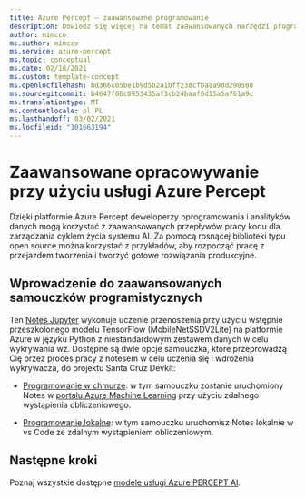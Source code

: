 ```yaml
---
title: Azure Percept — zaawansowane programowanie
description: Dowiedz się więcej na temat zaawansowanych narzędzi programistycznych na platformie Azure Percept
author: mimcco
ms.author: mimcco
ms.service: azure-percept
ms.topic: conceptual
ms.date: 02/18/2021
ms.custom: template-concept
ms.openlocfilehash: bd366c05be1b9d5b2a1bff238cfbaaa9dd290508
ms.sourcegitcommit: b4647f06c0953435af3cb24baaf6d15a5a761a9c
ms.translationtype: MT
ms.contentlocale: pl-PL
ms.lasthandoff: 03/02/2021
ms.locfileid: "101663194"
---
```

# <a name="advanced-development-with-azure-percept"></a>Zaawansowane opracowywanie przy użyciu usługi Azure Percept
Dzięki platformie Azure Percept deweloperzy oprogramowania i analityków danych mogą korzystać z zaawansowanych przepływów pracy kodu dla zarządzania cyklem życia systemu AI. Za pomocą rosnącej biblioteki typu open source można korzystać z przykładów, aby rozpocząć pracę z przejazdem tworzenia i tworzyć gotowe rozwiązania produkcyjne.

## <a name="get-started-with-the-advanced-development-tutorials"></a>Wprowadzenie do zaawansowanych samouczków programistycznych

Ten [Notes Jupyter](https://github.com/microsoft/Project-Santa-Cruz-Private-Preview/blob/main/Sample-Scripts-and-Notebooks/Official/Machine%20Learning%20Notebooks/Transferlearningusing_SSDLiteV2%20Model.ipynb) wykonuje uczenie przenoszenia przy użyciu wstępnie przeszkolonego modelu TensorFlow (MobileNetSSDV2Lite) na platformie Azure w języku Python z niestandardowym zestawem danych w celu wykrywania wz. Dostępne są dwie opcje samouczka, które przeprowadzą Cię przez proces pracy z notesem w celu uczenia się i wdrożenia wykrywacza, do projektu Santa Cruz Devkit:

- [Programowanie w chmurze](./advanced-development-cloud.md): w tym samouczku zostanie uruchomiony Notes w [portalu Azure Machine Learning](https://ml.azure.com) przy użyciu zdalnego wystąpienia obliczeniowego.

- [Programowanie lokalne](./advanced-development-local.md): w tym samouczku uruchomisz Notes lokalnie w vs Code ze zdalnym wystąpieniem obliczeniowym.

## <a name="next-steps"></a>Następne kroki

Poznaj wszystkie dostępne [modele usługi Azure PERCEPT AI](./overview-ai-models.md).